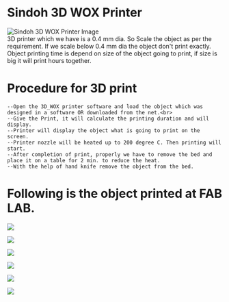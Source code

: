 # Sindoh 3D WOX Printer <br>
![Sindoh 3D WOX Printer Image](img/Sindoh_3DWOX_Printer.jpg)<br>
3D printer which we have is a 0.4 mm dia. So Scale the object as per the requirement. If we scale below 0.4 mm dia the object don't print exactly. <br>
Object printing time is depend on size of the object going to print, if size is big it will print hours together.<br>
# Procedure for 3D print <br>
    --Open the 3D_WOX printer software and load the object which was designed in a software OR downloaded from the net.<br>
    --Give the Print, it will calculate the printing duration and will display. 
    --Printer will display the object what is going to print on the screen.
    --Printer nozzle will be heated up to 200 degree C. Then printing will start.
    --After completion of print, properly we have to remove the bed and place it on a table for 2 min. to reduce the heat.
    --With the help of hand knife remove the object from the bed.

# Following is the object printed at FAB LAB. <br>
![](img/3D_Image_Downladed_01.jpg)<br>

![](img/3D_Image_Downladed_02.jpg)<br>

![](img/3D_Print_03.jpg)<br>

![](img/3D_Print_04.jpg)<br>

![](img/3D_Print_Output_5.jpg)<br>

![](img/3D_Print_Output_6.jpg)<br>

